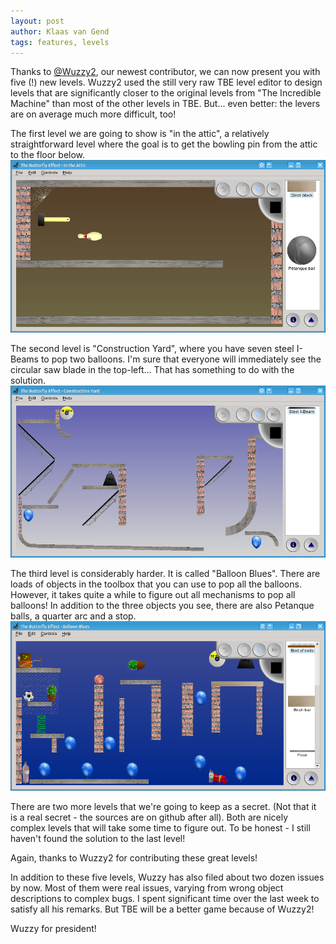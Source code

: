 ```yaml
---
layout: post
author: Klaas van Gend
tags: features, levels
---
```


Thanks to [@Wuzzy2](https://github.com/the-butterfly-effect/tbe/pull/84), our newest contributor, we can now present you with five (!) new levels. Wuzzy2 used the still very raw TBE level editor to design levels that are significantly closer to the original levels from "The Incredible Machine" than most of the other levels in TBE. But... even better: the levers are on average much more difficult, too!

The first level we are going to show is "in the attic", a relatively straightforward level where the goal is to get the bowling pin from the attic to the floor below.
![New Level "In the Attic"](/images/2016-01-11-in_the_attic.png)

The second level is "Construction Yard", where you have seven steel I-Beams to pop two balloons. I'm sure that everyone will immediately see the circular saw blade in the top-left... That has something to do with the solution.
![New Level "Construction Yard"](/images/2016-01-11-construction-yard.png)

The third level is considerably harder. It is called "Balloon Blues". There are loads of objects in the toolbox that you can use to pop all the balloons. However, it takes quite a while to figure out all mechanisms to pop all balloons! In addition to the three objects you see, there are also Petanque balls, a quarter arc and a stop.
![New Level "Balloon Blues"](/images/2016-01-11-balloon_blues.png)

There are two more levels that we're going to keep as a secret. (Not that it is a real secret - the sources are on github after all). Both are nicely complex levels that will take some time to figure out. To be honest - I still haven't found the solution to the last level!

Again, thanks to Wuzzy2 for contributing these great levels!

In addition to these five levels, Wuzzy has also filed about two dozen issues by now. Most of them were real issues, varying from wrong object descriptions to complex bugs.
I spent significant time over the last week to satisfy all his remarks. But TBE will be a better game because of Wuzzy2!

Wuzzy for president!
